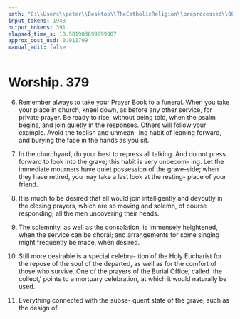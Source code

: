 ```yaml
---
path: "C:\\Users\\peter\\Desktop\\TheCatholicReligion\\preprocessed\\00398.jpg"
input_tokens: 1948
output_tokens: 391
elapsed_time_s: 10.581903699999907
approx_cost_usd: 0.011709
manual_edit: false
---
```

# Worship. 379

6. Remember always to take your Prayer
Book to a funeral. When you take your place
in church, kneel down, as before any other
service, for private prayer. Be ready to rise,
without being told, when the psalm begins, and
join quietly in the responses. Others will follow
your example. Avoid the foolish and unmean-
ing habit of leaning forward, and burying the
face in the hands as you sit.

7. In the churchyard, do your best to repress
all talking. And do not press forward to look
into the grave; this habit is very unbecom-
ing. Let the immediate mourners have quiet
possession of the grave-side; when they have
retired, you may take a last look at the resting-
place of your friend.

8. It is much to be desired that all would
join intelligently and devoutly in the closing
prayers, which are so moving and solemn,
of course responding, all the men uncovering
their heads.

9. The solemnity, as well as the consolation,
is immensely heightened, when the service can
be choral; and arrangements for some singing
might frequently be made, when desired.

10. Still more desirable is a special celebra-
tion of the Holy Eucharist for the repose of the
soul of the departed, as well as for the comfort
of those who survive. One of the prayers of
the Burial Office, called 'the collect,' points to
a mortuary celebration, at which it would
naturally be used.

11. Everything connected with the subse-
quent state of the grave, such as the design of